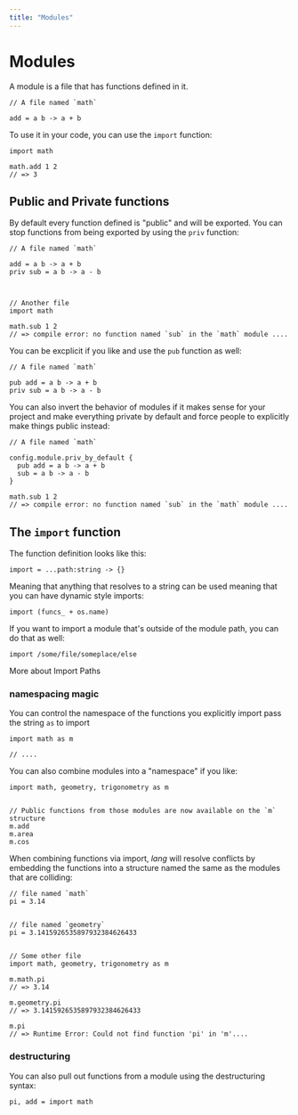```yaml
---
title: "Modules"
---
```


# Modules

A module is a file that has functions defined in it.

```
// A file named `math`

add = a b -> a + b
```

To use it in your code, you can use the `import` function:

```
import math

math.add 1 2
// => 3
```

## Public and Private functions

By default every function defined is "public" and will be exported. You can
stop functions from being exported by using the `priv` function: 

```
// A file named `math`

add = a b -> a + b
priv sub = a b -> a - b



// Another file
import math

math.sub 1 2 
// => compile error: no function named `sub` in the `math` module ....
```

You can be excplicit if you like and use the `pub` function as well:

```
// A file named `math`

pub add = a b -> a + b
priv sub = a b -> a - b
```

You can also invert the behavior of modules if it makes sense for your project
and make everything private by default and force people to explicitly make
things public instead:

```
// A file named `math`

config.module.priv_by_default {
  pub add = a b -> a + b
  sub = a b -> a - b
}

math.sub 1 2 
// => compile error: no function named `sub` in the `math` module ....
```

## The `import` function

The function definition looks like this:

```
import = ...path:string -> {}
```

Meaning that anything that resolves to a string can be used meaning that you
can have dynamic style imports:

```
import (funcs_ + os.name)
```

If you want to import a module that's outside of the module path, you can do that as well:

```
import /some/file/someplace/else
```

More about <a>Import Paths</a>

### namespacing magic

You can control the namespace of the functions you explicitly import pass the string `as` to import

```
import math as m

// ....
```

You can also combine modules into a "namespace" if you like:

```
import math, geometry, trigonometry as m


// Public functions from those modules are now available on the `m` structure
m.add
m.area
m.cos
```

When combining functions via import, _lang_ will resolve conflicts by embedding
the functions into a structure named the same as the modules that are colliding:

```
// file named `math`
pi = 3.14


// file named `geometry`
pi = 3.1415926535897932384626433


// Some other file
import math, geometry, trigonometry as m

m.math.pi 
// => 3.14

m.geometry.pi
// => 3.1415926535897932384626433

m.pi
// => Runtime Error: Could not find function 'pi' in 'm'....
```

### destructuring

You can also pull out functions from a module using the destructuring syntax:

```
pi, add = import math
```
